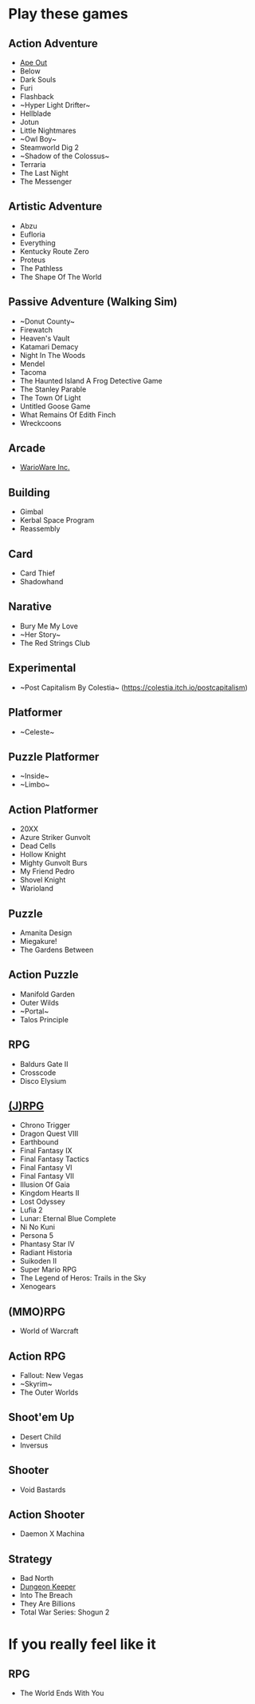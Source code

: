 # Play these games

## Action Adventure
* [Ape Out](https://store.steampowered.com/app/447150/APE_OUT/)
* Below
* Dark Souls
* Furi
* Flashback
* ~Hyper Light Drifter~
* Hellblade
* Jotun
* Little Nightmares
* ~Owl Boy~
* Steamworld Dig 2
* ~Shadow of the Colossus~
* Terraria
* The Last Night
* The Messenger

## Artistic Adventure
* Abzu
* Eufloria
* Everything
* Kentucky Route Zero
* Proteus
* The Pathless
* The Shape Of The World


## Passive Adventure (Walking Sim)
* ~Donut County~
* Firewatch
* Heaven's Vault
* Katamari Demacy
* Night In The Woods
* Mendel
* Tacoma
* The Haunted Island A Frog Detective Game
* The Stanley Parable
* The Town Of Light
* Untitled Goose Game
* What Remains Of Edith Finch
* Wreckcoons

## Arcade
* [WarioWare Inc.](https://www.mariowiki.com/WarioWare,_Inc.:_Mega_Microgame$!)

## Building
* Gimbal
* Kerbal Space Program
* Reassembly

## Card
* Card Thief
* Shadowhand

## Narative
* Bury Me My Love
* ~Her Story~
* The Red Strings Club

## Experimental
* ~Post Capitalism By Colestia~ (https://colestia.itch.io/postcapitalism)

## Platformer
* ~Celeste~

## Puzzle Platformer
* ~Inside~
* ~Limbo~

## Action Platformer
* 20XX
* Azure Striker Gunvolt
* Dead Cells
* Hollow Knight
* Mighty Gunvolt Burs
* My Friend Pedro
* Shovel Knight
* Warioland

## Puzzle
* Amanita Design
* Miegakure!
* The Gardens Between

## Action Puzzle
* Manifold Garden
* Outer Wilds
* ~Portal~
* Talos Principle

## RPG
* Baldurs Gate II
* Crosscode
* Disco Elysium

## [(J)RPG](https://kotaku.com/the-20-jrpgs-you-must-play-1222229344)
* Chrono Trigger
* Dragon Quest VIII
* Earthbound
* Final Fantasy IX
* Final Fantasy Tactics
* Final Fantasy VI
* Final Fantasy VII
* Illusion Of Gaia
* Kingdom Hearts II
* Lost Odyssey
* Lufia 2
* Lunar: Eternal Blue Complete
* Ni No Kuni
* Persona 5
* Phantasy Star IV
* Radiant Historia
* Suikoden II
* Super Mario RPG
* The Legend of Heros: Trails in the Sky
* Xenogears

## (MMO)RPG
* World of Warcraft

## Action RPG
* Fallout: New Vegas
* ~Skyrim~
* The Outer Worlds

## Shoot'em Up
* Desert Child
* Inversus

## Shooter
* Void Bastards

## Action Shooter
* Daemon X Machina

## Strategy
* Bad North
* [Dungeon Keeper](https://www.gog.com/game/dungeon_keeper)
* Into The Breach
* They Are Billions
* Total War Series: Shogun 2

# If you really feel like it

## RPG
* The World Ends With You
